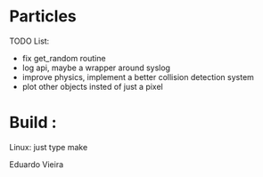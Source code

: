 Particles
=========

TODO List:

- fix get_random routine
- log api, maybe a wrapper around syslog
- improve physics, implement a better collision detection system
- plot other objects insted of just a pixel

Build :
=======

Linux: just type make

Eduardo Vieira
